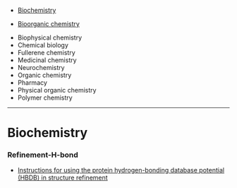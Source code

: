 + [Biochemistry](#biochemistry)
* [Bioorganic chemistry](#bioorganic-chemistry)
+ Biophysical chemistry
+ Chemical biology
+ Fullerene chemistry
+ Medicinal chemistry
+ Neurochemistry
+ Organic chemistry
+ Pharmacy
+ Physical organic chemistry
+ Polymer chemistry

----

# Biochemistry

### Refinement-H-bond
* [Instructions for using the protein hydrogen-bonding database potential (HBDB) in structure refinement](http://spin.niddk.nih.gov/bax/software/HBDB/index.htm)



